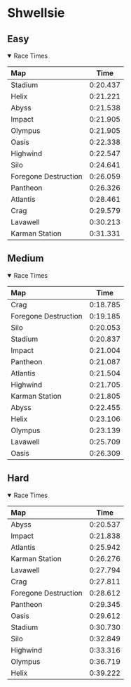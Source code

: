 # Shwellsie
## Easy
<details open>
<summary>Race Times</summary>

| Map      | Time  |
| :------------- | :-----: |
| Stadium              | 0:20.437 |
| Helix              | 0:21.221 |
| Abyss              | 0:21.538 |
| Impact              | 0:21.905 |
| Olympus              | 0:21.905 |
| Oasis              | 0:22.338 |
| Highwind              | 0:22.547 |
| Silo              | 0:24.641 |
| Foregone Destruction              | 0:26.059 |
| Pantheon              | 0:26.326 |
| Atlantis              | 0:28.461 |
| Crag              | 0:29.579 |
| Lavawell              | 0:30.213 |
| Karman Station              | 0:31.331 |

</details>

## Medium
<details open>
<summary>Race Times</summary>

| Map      | Time  |
| :------------- | :-----: |
| Crag              | 0:18.785 |
| Foregone Destruction              | 0:19.185 |
| Silo              | 0:20.053 |
| Stadium              | 0:20.837 |
| Impact              | 0:21.004 |
| Pantheon              | 0:21.087 |
| Atlantis              | 0:21.504 |
| Highwind              | 0:21.705 |
| Karman Station              | 0:21.805 |
| Abyss              | 0:22.455 |
| Helix              | 0:23.106 |
| Olympus              | 0:23.139 |
| Lavawell              | 0:25.709 |
| Oasis              | 0:26.309 |

</details>

## Hard
<details open>
<summary>Race Times</summary>

| Map      | Time  |
| :------------- | :-----: |
| Abyss              | 0:20.537 |
| Impact              | 0:21.838 |
| Atlantis              | 0:25.942 |
| Karman Station              | 0:26.276 |
| Lavawell              | 0:27.794 |
| Crag              | 0:27.811 |
| Foregone Destruction              | 0:28.612 |
| Pantheon              | 0:29.345 |
| Oasis              | 0:29.612 |
| Stadium              | 0:30.730 |
| Silo              | 0:32.849 |
| Highwind              | 0:33.316 |
| Olympus              | 0:36.719 |
| Helix              | 0:39.222 |

</details>
